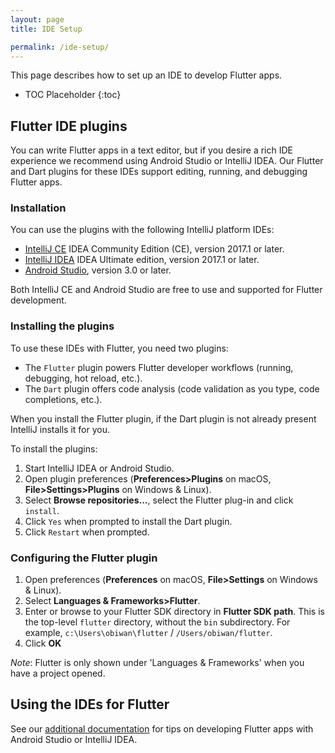 ```yaml
---
layout: page
title: IDE Setup

permalink: /ide-setup/
---
```


This page describes how to set up an IDE to develop Flutter apps.

* TOC Placeholder
{:toc}

## Flutter IDE plugins

You can write Flutter apps in a text editor, but if you desire a rich IDE experience we recommend 
using Android Studio or IntelliJ IDEA. Our Flutter and Dart plugins for these IDEs support
editing, running, and debugging Flutter apps.

### Installation

You can use the plugins with the following IntelliJ platform IDEs:

* [IntelliJ CE](https://www.jetbrains.com/idea/download/) IDEA Community Edition (CE), version 2017.1 or later.
* [IntelliJ IDEA](https://www.jetbrains.com/idea/download/) IDEA Ultimate edition, version 2017.1 or later.
* [Android Studio](https://developer.android.com/studio/index.html), version 3.0 or later.

Both IntelliJ CE and Android Studio are free to use and supported for Flutter development.

### Installing the plugins

To use these IDEs with Flutter, you need two plugins:

  * The `Flutter` plugin powers Flutter developer workflows (running, debugging, hot reload, etc.).
  * The `Dart` plugin offers code analysis (code validation as you type, code completions, etc.).

When you install the Flutter plugin, if the Dart plugin is not already present IntelliJ
installs it for you.

To install the plugins:

1. Start IntelliJ IDEA or Android Studio.
1. Open plugin preferences (**Preferences>Plugins** on macOS, **File>Settings>Plugins** on Windows & Linux).
1. Select **Browse repositories…**,  select the Flutter plug-in and click `install`.
1. Click `Yes` when prompted to install the Dart plugin.
1. Click `Restart` when prompted.

### Configuring the Flutter plugin

1. Open preferences (**Preferences** on macOS, **File>Settings** on Windows & Linux).
1. Select **Languages & Frameworks>Flutter**.
1. Enter or browse to your Flutter SDK directory in **Flutter SDK path**. This is the top-level `flutter`
   directory, without the `bin` subdirectory. For example, `c:\Users\obiwan\flutter` / `/Users/obiwan/flutter`.
1. Click **OK**

*Note*: Flutter is only shown under 'Languages & Frameworks' when you have a project opened.

## Using the IDEs for Flutter

See our [additional documentation](/intellij-ide/) for tips on developing Flutter apps with
Android Studio or IntelliJ IDEA.
